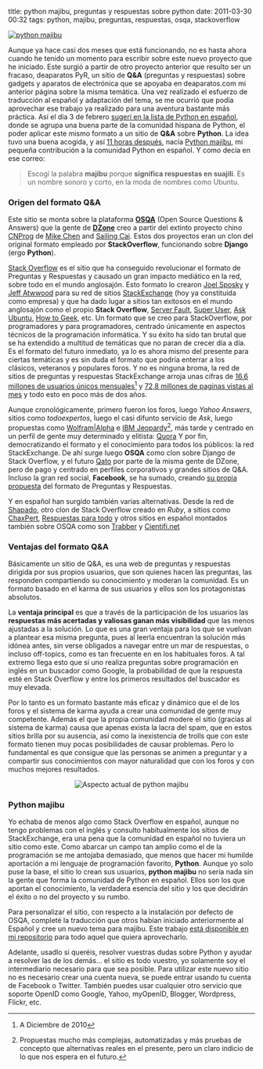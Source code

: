 title: python majibu, preguntas y respuestas sobre python
date: 2011-03-30 00:32
tags: python, majibu, preguntas, respuestas, osqa, stackoverflow

[![python majibu][1]][2]

   [1]: pictures/majibu.png (python majibu)
   [2]: http://python.majibu.org/ (python majibu, preguntas y respuestas sobre python)

Aunque ya hace casi dos meses que está funcionando, no es hasta ahora cuando he 
tenido un momento para escribir sobre este nuevo proyecto que he iniciado. Este 
surgió a partir de otro proyecto anterior que resulto ser un fracaso, deaparatos 
PyR, un sitio de **Q&A** (preguntas y respuestas) sobre gadgets y aparatos de 
electrónica que se apoyaba en deaparatos.com mi anterior página sobre la misma 
temática. Una vez realizado el esfuerzo de traducción al español y adaptación 
del tema, se me ocurrió que podía aprovechar ese trabajo ya realizado para una 
aventura bastante más práctica. Así el día 3 de febrero 
[sugerí en la lista de Python en español][8], donde se agrupa una buena parte de 
la comunidad hispana de Python, el poder aplicar este mismo formato a un sitio 
de **Q&A** sobre **Python**. La idea tuvo una buena acogida, y así 
[11 horas después][9], nacía [Python majibu][2], mi pequeña contribución a la 
comunidad Python en español. Y como decía en ese correo:

 > Escogí la palabra **majibu** porque **significa respuestas en suajili**. Es un
nombre sonoro y corto, en la moda de nombres como Ubuntu.

   [8]: http://mail.python.org/pipermail/python-es/2011-February/029151.html
   [9]: http://mail.python.org/pipermail/python-es/2011-February/029167.html

### Origen del formato Q&A

Este sitio se monta sobre la plataforma [**OSQA**][3] (Open Source Questions & 
Answers) que la gente de **[DZone][7]** creo a partir del extinto proyecto 
chino [CNProg][4] de [Mike Chen][5] and [Sailing Cai][6]. Estos dos proyectos 
eran un clon del original formato empleado por **StackOverflow**, funcionando 
sobre **Django** (ergo **Python**).

   [3]: http://www.osqa.net/ (OSQA)
   [4]: https://github.com/cnprog/CNPROG
   [5]: http://gchen.cn/about/
   [6]: http://www.linkedin.com/pub/sailing-cai/b/2bb/383
   [7]: http://www.dzone.com

[Stack Overflow][10] es el sitio que ha conseguido revolucionar el formato de 
Preguntas y Respuestas y causado un gran impacto mediático en la red, sobre todo 
en el mundo anglosajón. Esto formato lo crearon [Joel Sposky][11] y 
[Jeff Atwwood][12] para su red de sitios [StackExchange][13] (hoy ya constituida 
como empresa) y que ha dado lugar a  sitios tan exitosos en el mundo anglosajón 
como el propio **Stack Overflow**, [Server Fault][14], [Super User][15], 
[Ask Ubuntu][16], [How to Geek][17], etc. Un formato que se creo para 
StackOverflow, por programadores y para programadores, centrado únicamente en 
aspectos técnicos de la programación informática. Y su éxito ha sido tan brutal 
que se ha extendido a multitud de temáticas que no paran de crecer día a día. 
Es el formato del futuro inmediato, ya lo es ahora mismo del presente para 
ciertas temáticas y es sin duda el formato que podría enterrar a los clásicos, 
veteranos y populares foros. Y no es ninguna broma, la red de sitios de 
preguntas y respuestas StackExchange arroja unas cifras de 
[16.6 millones de usuarios únicos mensuales][18][^1] y 
[72,8 millones de paginas vistas al mes][19] y todo esto en poco más de dos años.

   [10]: http://stackoverflow.com/
   [11]: http://en.wikipedia.org/wiki/Joel_Spolsky
   [12]: http://en.wikipedia.org/wiki/Jeff_Atwood
   [13]: http://stackexchange.com/
   [14]: http://serverfault.com/
   [15]: http://superuser.com/
   [16]: http://askubuntu.com/
   [17]: http://www.howtogeek.com/
   [18]: http://techcrunch.com/2011/01/26/stack-overflow-steps-up-to-the-qa-plate-growing-131-in-2010-from-7m-to-over-16m-uniques/
   [19]: http://www.javipas.com/2011/01/26/%C2%BFquora-nah-stack-overflow-es-el-verdadero-fenomeno/

   [^1]: A Diciembre de 2010

Aunque cronológicamente, primero fueron los foros, luego *Yahoo Answers*, sitios 
como *todoexpertos*, luego el casi difunto servicio de *Ask*, luego propuestas 
como [Wolfram|Alpha][20] e [IBM Jeopardy][21][^2], más tarde y centrado en un 
perfil de gente muy determinado y elitista: [Quora][22] Y por fin, 
democratizando el formato y el conocimiento para todos los públicos: la red 
StackExchange. De ahí surge luego **OSQA** como clon sobre Django de Stack 
Overflow, y el futuro [Qato][23] por parte de la misma gente de DZone, pero de 
pago y centrado en perfiles corporativos y grandes sitios de Q&A. Incluso la 
gran red social, **Facebook**, se ha sumado, creando [su propia propuesta][24] 
del formato de Preguntas y Respuestas. 

Y en español han surgido también varias alternativas. Desde la red de 
[Shapado][25], otro clon de Stack Overflow creado en *Ruby*, a sitios como 
[ChaxPert][26], [Respuestas para todo][27] y otros sitios en español montados 
también sobre OSQA como son [Trabber][28] y [Cientifi.net][29]


   [20]: http://www.wolframalpha.com/
   [21]: http://www-03.ibm.com/innovation/us/watson/index.html
   [22]: http://www.quora.com/
   [23]: http://qato.com/
   [24]: http://www.facebook.com/questions
   [25]: http://shapado.com/
   [26]: http://chaxpert.com/es_ES/
   [27]: http://respuestasparatodo.com/
   [28]: http://respuestas.trabber.com/
   [29]: http://cientifi.net/

   [^2]: Propuestas mucho más complejas, automatizadas y más pruebas de concepto 
    que alternativas reales en el presente, pero un claro indicio de lo que nos 
    espera en el futuro.

### Ventajas del formato Q&A

Básicamente un sitio de Q&A, es una web de preguntas y respuestas dirigida por 
sus propios usuarios, que son quienes hacen las preguntas, las responden 
compartiendo su conocimiento y moderan la comunidad. Es un formato basado en el 
karma de sus usuarios y ellos son los protagonistas absolutos. 

La **ventaja principal** es que a través de la participación de los usuarios 
las **respuestas más acertadas y valiosas ganan más visibilidad** que las menos 
ajustadas a la solución. Lo que es una gran ventaja para los que se vuelvan a 
plantear esa misma pregunta, pues al leerla encuentran la solución más idónea 
antes, sin verse obligados a navegar entre un mar de respuestas, o incluso 
off-topics, como es tan frecuente en en los habituales foros. A tal extremo llega 
esto que si uno realiza preguntas sobre programación en inglés en un buscador 
como Google, la probabilidad de que la respuesta esté en Stack Overflow y entre 
los primeros resultados del buscador es muy elevada. 

Por lo tanto es un formato bastante más eficaz y dinámico que el de los foros y 
el sistema de karma ayuda a crear una comunidad de gente muy competente. Además 
el que la propia comunidad modere el sitio (gracias al sistema de karma) causa 
que apenas exista la lacra del spam, que en estos sitios brilla por su ausencia, 
así como la inexistencia de trolls que con este formato tienen muy pocas 
posibilidades de causar problemas. Pero lo fundamental es que consigue que las 
personas se animen a preguntar y a compartir sus conocimientos con mayor 
naturalidad que con los foros y con muchos mejores resultados.

<p style="text-align:center;"><img src="pictures/python_majibu.png" title="Aspecto actual de python majibu"/></p>

### Python majibu

Yo echaba de menos algo como Stack Overflow  en español, aunque no tengo 
problemas con el inglés y consulto habitualmente los sitios de StackExchange, 
era una pena que la comunidad en español no tuviera un sitio como este. Como 
abarcar un campo tan amplio como el de la programación se me antojaba demasiado, 
que menos que hacer mi humilde aportación a mi lenguaje de programación favorito, 
**Python**. Aunque yo solo puse la base, el sitio lo crean sus usuarios, 
**python majibu** no sería nada sin la gente que forma la comunidad de Python en 
español. Ellos son los que aportan el conocimiento, la verdadera esencia del 
sitio y los que decidirán el éxito o no del proyecto y su rumbo. 

Para personalizar el sitio, con respecto a la instalación por defecto de OSQA, 
completé la traducción que otros habían iniciado anteriormente al Español y cree 
un nuevo tema para majibu. Este trabajo [está disponible en mi repositorio][30] 
para todo aquel que quiera aprovecharlo.

   [30]: http://code.joedicastro.com/majibu/

Adelante, usadlo si queréis, resolver vuestras dudas sobre Python y ayudar a 
resolver las de los demás... el sitio es todo vuestro, yo solamente soy el 
intermediario necesario para que sea posible. Para utilizar este nuevo sitio no 
es necesario crear una cuenta nueva, se puede entrar usando tu cuenta de 
Facebook o Twitter. También puedes usar cualquier otro servicio que soporte 
OpenID como Google, Yahoo, myOpenID, Blogger, Wordpress, Flickr, etc.
